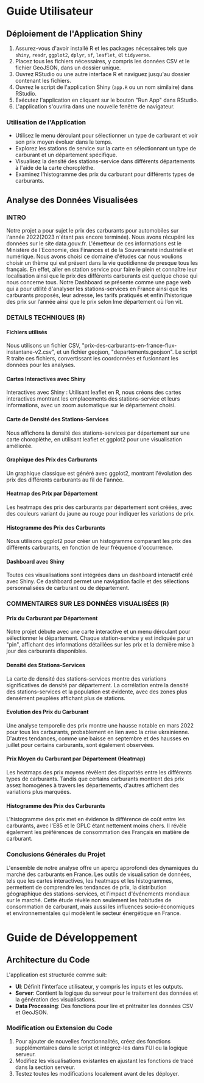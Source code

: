 # Guide Utilisateur

## Déploiement de l'Application Shiny

1. Assurez-vous d'avoir installé R et les packages nécessaires tels que `shiny`, `readr`, `ggplot2`, `dplyr`, `sf`, `leaflet`, et `tidyverse`.
2. Placez tous les fichiers nécessaires, y compris les données CSV et le fichier GeoJSON, dans un dossier unique.
3. Ouvrez RStudio ou une autre interface R et naviguez jusqu'au dossier contenant les fichiers.
4. Ouvrez le script de l'application Shiny (`app.R` ou un nom similaire) dans RStudio.
5. Exécutez l'application en cliquant sur le bouton "Run App" dans RStudio.
6. L'application s'ouvrira dans une nouvelle fenêtre de navigateur.

### Utilisation de l'Application

- Utilisez le menu déroulant pour sélectionner un type de carburant et voir son prix moyen évoluer dans le temps.
- Explorez les stations de service sur la carte en sélectionnant un type de carburant et un département spécifique.
- Visualisez la densité des stations-service dans différents départements à l'aide de la carte choroplèthe.
- Examinez l'histogramme des prix du carburant pour différents types de carburants.

## Analyse des Données Visualisées

### INTRO
Notre projet a pour sujet le prix des carburants pour automobiles sur l'année 2022(2023 n'étant pas encore terminée). Nous avons récupéré les données sur le site data.gouv.fr. L'émetteur de ces informations est le Ministère de l'Economie, des Finances et de la Souveraineté industrielle et numérique. Nous avons choisi ce domaine d'études car nous voulions choisir un thème qui est présent dans la vie quotidienne de presque tous les français. En effet, aller en station service pour faire le plein et connaître leur localisation ainsi que le prix des différents carburants est quelque chose qui nous concerne tous. 
Notre Dashboard se présente comme une page web qui a pour utilité d'analyser les stations-services en France ainsi que les carburants proposés, leur adresse, les tarifs pratiqués et enfin l’historique des prix sur l’année ainsi que le prix selon lme département où l’on vit. 

### DETAILS TECHNIQUES (R)

#### Fichiers utilisés
Nous utilisons un fichier CSV, "prix-des-carburants-en-france-flux-instantane-v2.csv", et un fichier geojson, "departements.geojson". Le script R traite ces fichiers, convertissant les coordonnées et fusionnant les données pour les analyses.

#### Cartes Interactives avec Shiny
Interactives avec Shiny : Utilisant leaflet en R, nous créons des cartes interactives montrant les emplacements des stations-service et leurs informations, avec un zoom automatique sur le département choisi.

#### Carte de Densité des Stations-Services
Nous affichons la densité des stations-services par département sur une carte choroplèthe, en utilisant leaflet et ggplot2 pour une visualisation améliorée.

#### Graphique des Prix des Carburants
Un graphique classique est généré avec ggplot2, montrant l'évolution des prix des différents carburants au fil de l'année.

#### Heatmap des Prix par Département
Les heatmaps des prix des carburants par département sont créées, avec des couleurs variant du jaune au rouge pour indiquer les variations de prix.

#### Histogramme des Prix des Carburants 
Nous utilisons ggplot2 pour créer un histogramme comparant les prix des différents carburants, en fonction de leur fréquence d'occurrence.

#### Dashboard avec Shiny
Toutes ces visualisations sont intégrées dans un dashboard interactif créé avec Shiny. Ce dashboard permet une navigation facile et des sélections personnalisées de carburant ou de département.

### COMMENTAIRES SUR LES DONNÉES VISUALISÉES (R)

#### Prix du Carburant par Département
Notre projet débute avec une carte interactive et un menu déroulant pour sélectionner le département. Chaque station-service y est indiquée par un "pin", affichant des informations détaillées sur les prix et la dernière mise à jour des carburants disponibles.

#### Densité des Stations-Services
La carte de densité des stations-services montre des variations significatives de densité par département. La corrélation entre la densité des stations-services et la population est évidente, avec des zones plus densément peuplées affichant plus de stations.

#### Evolution des Prix du Carburant
Une analyse temporelle des prix montre une hausse notable en mars 2022 pour tous les carburants, probablement en lien avec la crise ukrainienne. D'autres tendances, comme une baisse en septembre et des hausses en juillet pour certains carburants, sont également observées.

#### Prix Moyen du Carburant par Département (Heatmap)
Les heatmaps des prix moyens révèlent des disparités entre les différents types de carburants. Tandis que certains carburants montrent des prix assez homogènes à travers les départements, d'autres affichent des variations plus marquées.

#### Histogramme des Prix des Carburants
L'histogramme des prix met en évidence la différence de coût entre les carburants, avec l'E85 et le GPLC étant nettement moins chers. Il révèle également les préférences de consommation des Français en matière de carburant.

### Conclusions Générales du Projet
L'ensemble de notre analyse offre un aperçu approfondi des dynamiques du marché des carburants en France. Les outils de visualisation de données, tels que les cartes interactives, les heatmaps et les histogrammes, permettent de comprendre les tendances de prix, la distribution géographique des stations-services, et l'impact d'événements mondiaux sur le marché. Cette étude révèle non seulement les habitudes de consommation de carburant, mais aussi les influences socio-économiques et environnementales qui modèlent le secteur énergétique en France.


# Guide de Développement

## Architecture du Code

L'application est structurée comme suit:

- **UI**: Définit l'interface utilisateur, y compris les inputs et les outputs.
- **Server**: Contient la logique du serveur pour le traitement des données et la génération des visualisations.
- **Data Processing**: Des fonctions pour lire et prétraiter les données CSV et GeoJSON.

### Modification ou Extension du Code

1. Pour ajouter de nouvelles fonctionnalités, créez des fonctions supplémentaires dans le script et intégrez-les dans l'UI ou la logique serveur.
2. Modifiez les visualisations existantes en ajustant les fonctions de tracé dans la section serveur.
3. Testez toutes les modifications localement avant de les déployer.
